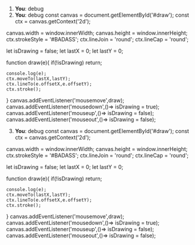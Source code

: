 1. **You**: debug
2. **You**: debug const canvas = document.getElementById('#draw');
const ctx = canvas.getContext('2d');

canvas.width = window.innerWidth;
canvas.height = window.innerHeight;
ctx.strokeStyle = '#BADASS';
ctx.lineJoin = 'round';
ctx.lineCap = 'round';

let isDrawing = false;
let lastX = 0;
let lastY = 0;

function draw(e){
    if(!isDrawing) return;

    console.log(e);
    ctx.moveTo(lastX,lastY);
    ctx.lineTo(e.offsetX,e.offsetY);
    ctx.stroke();

}
canvas.addEventListener('mousemove',draw);
canvas.addEventListener('mousedown',()=> isDrawing = true);
canvas.addEventListener('mouseup',()=> isDrawing = false);
canvas.addEventListener('mouseout',()=> isDrawing = false);

3. **You**: debug const canvas = document.getElementById('#draw');
const ctx = canvas.getContext('2d');

canvas.width = window.innerWidth;
canvas.height = window.innerHeight;
ctx.strokeStyle = '#BADASS';
ctx.lineJoin = 'round';
ctx.lineCap = 'round';

let isDrawing = false;
let lastX = 0;
let lastY = 0;

function draw(e){
    if(!isDrawing) return;

    console.log(e);
    ctx.moveTo(lastX,lastY);
    ctx.lineTo(e.offsetX,e.offsetY);
    ctx.stroke();

}
canvas.addEventListener('mousemove',draw);
canvas.addEventListener('mousedown',()=> isDrawing = true);
canvas.addEventListener('mouseup',()=> isDrawing = false);
canvas.addEventListener('mouseout',()=> isDrawing = false);
